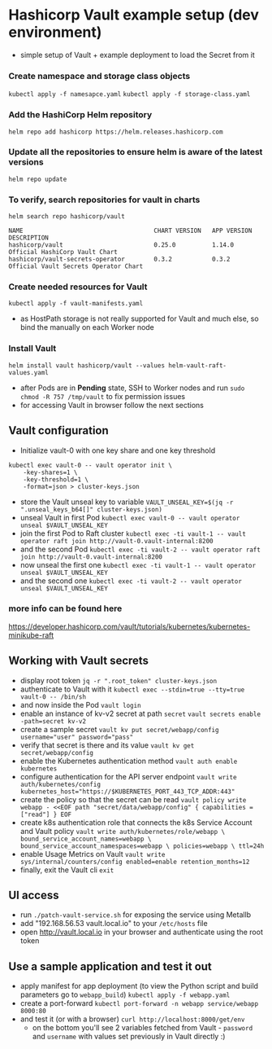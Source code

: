 # Hashicorp Vault example setup (dev environment)

- simple setup of Vault + example deployment to load the Secret from it

### Create namespace and storage class objects
`kubectl apply -f namesapce.yaml`
`kubectl apply -f storage-class.yaml`

### Add the HashiCorp Helm repository
`helm repo add hashicorp https://helm.releases.hashicorp.com`

### Update all the repositories to ensure helm is aware of the latest versions
`helm repo update`

### To verify, search repositories for vault in charts
```shell
helm search repo hashicorp/vault

NAME                                    CHART VERSION   APP VERSION     DESCRIPTION                          
hashicorp/vault                         0.25.0          1.14.0          Official HashiCorp Vault Chart       
hashicorp/vault-secrets-operator        0.3.2           0.3.2           Official Vault Secrets Operator Chart
```

### Create needed resources for Vault
`kubectl apply -f vault-manifests.yaml`
 - as HostPath storage is not really supported for Vault and much else, so bind the manually on each Worker node

### Install Vault
`helm install vault hashicorp/vault --values helm-vault-raft-values.yaml`
 - after Pods are in **Pending** state, SSH to Worker nodes and run `sudo chmod -R 757 /tmp/vault` to fix permission issues
 - for accessing Vault in browser follow the next sections

## Vault configuration

- Initialize vault-0 with one key share and one key threshold
```
kubectl exec vault-0 -- vault operator init \
    -key-shares=1 \
    -key-threshold=1 \
    -format=json > cluster-keys.json
```
- store the Vault unseal key to variable
`VAULT_UNSEAL_KEY=$(jq -r ".unseal_keys_b64[]" cluster-keys.json)`
- unseal Vault in first Pod
`kubectl exec vault-0 -- vault operator unseal $VAULT_UNSEAL_KEY`
- join the first Pod to Raft cluster
`kubectl exec -ti vault-1 -- vault operator raft join http://vault-0.vault-internal:8200`
- and the second Pod
`kubectl exec -ti vault-2 -- vault operator raft join http://vault-0.vault-internal:8200`
- now unseal the first one
`kubectl exec -ti vault-1 -- vault operator unseal $VAULT_UNSEAL_KEY`
- and the second one
`kubectl exec -ti vault-2 -- vault operator unseal $VAULT_UNSEAL_KEY`

### more info can be found here 
https://developer.hashicorp.com/vault/tutorials/kubernetes/kubernetes-minikube-raft


## Working with Vault secrets

- display root token
`jq -r ".root_token" cluster-keys.json`
- authenticate to Vault with it
`kubectl exec --stdin=true --tty=true vault-0 -- /bin/sh`
- and now inside the Pod
`vault login`
- enable an instance of kv-v2 secret at path `secret`
`vault secrets enable -path=secret kv-v2`
- create a sample secret
`vault kv put secret/webapp/config username="user" password="pass"`
- verify that secret is there and its value
`vault kv get secret/webapp/config`
- enable the Kubernetes authentication method
`vault auth enable kubernetes`
- configure authentication for the API server endpoint
`vault write auth/kubernetes/config kubernetes_host="https://$KUBERNETES_PORT_443_TCP_ADDR:443"`
- create the policy so that the secret can be read
`vault policy write webapp - <<EOF
path "secret/data/webapp/config" {
  capabilities = ["read"]
}
EOF`
- create k8s authentication role that connects the k8s Service Account and Vault policy
`vault write auth/kubernetes/role/webapp \
        bound_service_account_names=webapp \
        bound_service_account_namespaces=webapp \
        policies=webapp \
        ttl=24h`
- enable Usage Metrics on Vault
`vault write sys/internal/counters/config enabled=enable retention_months=12`
- finally, exit the Vault cli
`exit`

## UI access
- run `./patch-vault-service.sh` for exposing the service using Metallb
- add "192.168.56.53   vault.local.io" to your `/etc/hosts` file
- open http://vault.local.io in your browser and authenticate using the root token

## Use a sample application and test it out
- apply manifest for app deployment (to view the Python script and build parameters go to `webapp_build`)
`kubectl apply -f webapp.yaml`
- create a port-forward
`kubectl port-forward -n webapp service/webapp 8000:80`
- and test it (or with a browser)
`curl http://localhost:8000/get/env`
  - on the bottom you'll see 2 variables fetched from Vault - `password` and `username` with values set previously in Vault directly :)
